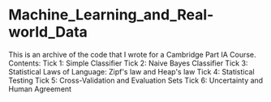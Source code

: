 # Machine_Learning_and_Real-world_Data
This is an archive of the code that I wrote for a Cambridge Part IA Course.
Contents:
Tick 1: Simple Classifier
Tick 2: Naive Bayes Classifier
Tick 3: Statistical Laws of Language: Zipf's law and Heap's law
Tick 4: Statistical Testing 
Tick 5: Cross-Validation and Evaluation Sets
Tick 6: Uncertainty and Human Agreement

